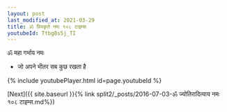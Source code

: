 ```yaml
---
layout: post
last_modified_at: 2021-03-29
title: ॐ प्रियकृते नमः १०८ टाइम्स
youtubeId: TtbgBs5j_TI
---
```

 
 
 ॐ महा गर्भाय नमः  
 
 -  जो अपने भीतर सब कुछ रखता है 
 
  
 
  
 
 
 
 
 
 


{% include youtubePlayer.html id=page.youtubeId %}
 
[Next]({{ site.baseurl }}{% link  split2/_posts/2016-07-03-ॐ ज्योतिरादित्याय नमः १०८ टाइम्स.md%})
 
